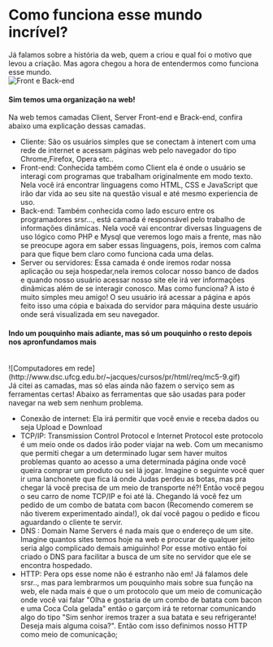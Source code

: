 # Como funciona esse mundo incrível?

 Já falamos sobre a história da web, quem a criou e qual foi o motivo que levou a criação. Mas agora chegou a hora de entendermos como funciona esse mundo.
 <br>
 ![Front e Back-end](https://image.slidesharecdn.com/camadasdofrontend-160516183426/95/camadas-do-frontend-8-638.jpg?cb=1463423693)
 <br>

#### Sim temos uma organização na web!

 Na web temos camadas Client, Server Front-end e Brack-end, confira abaixo uma explicação dessas camadas.
 
 - Cliente: 
 São os usuários simples que se conectam à intenert com uma rede de internet e acessam páginas web pelo navegador do tipo Chrome,Firefox, Opera etc.. 
 - Front-end: 
 Conhecida também como Client ela é onde o usuário se interagi com programas que trabalham originalmente em modo texto. Nela você irá encontrar linguagens como HTML, CSS e JavaScript que irão dar vida ao seu site na questão visual e até mesmo experiencia de uso.
 - Back-end:
 Também conhecida como lado escuro entre os programadores srsr..., está camada é responsável pelo trabalho de informações dinâmicas. Nela você vai encontrar diversas linguagens de uso lógico como PHP e Mysql que veremos logo mais a frente, mas não se preocupe agora em saber essas linguagens, pois, iremos com calma para que fique bem claro como funciona cada uma delas.
 - Server ou servidores:
 Essa camada é onde iremos rodar nossa aplicação ou seja hospedar,nela iremos colocar nosso banco de dados e quando nosso usuário acessar nosso site ele irá ver informações dinâmicas além de se interagir conosco. Mas como funciona? A isto é muito simples meu amigo! O seu usuário irá acessar a página e após feito isso uma cópia e baixada do servidor para máquina deste usuário onde será visualizada em seu navegador.
 
#### Indo um pouquinho mais adiante, mas só um pouquinho o resto depois nos apronfundamos mais 
<br>
 ![Computadores em  rede](http://www.dsc.ufcg.edu.br/~jacques/cursos/pr/html/req/mc5-9.gif)
<br>
Já citei as camadas, mas só elas ainda não fazem o serviço sem as ferramentas certas! Abaixo as ferramentas que são usadas para poder navegar na web sem nenhum problema.

- Conexão de internet: Ela irá permitir que você envie e receba dados ou seja Upload e Download
- TCP/IP: Transmission Control Protocol e Internet Protocol este protocolo é um meio onde os dados irão poder viajar na web. Com um mecanismo que permiti chegar a um determinado lugar sem haver muitos problemas quanto ao acesso a uma determinada página onde você queira comprar um produto ou sei lá jogar. Imagine o seguinte você quer ir uma lanchonete que fica lá onde Judas perdeu as botas, mas pra chegar lá você precisa de um meio de transporte né?! Então você pegou o seu carro de nome TCP/IP e foi até lá. Chegando lá você fez um pedido de um combo de batata com bacon (Recomendo comerem se não tiverem experimentado ainda!), ok daí você pagou o pedido e ficou aguardando o cliente te servir.
- DNS : Domain Name Servers é nada mais que o endereço de um site. Imagine quantos sites temos hoje na web e procurar de qualquer jeito seria algo complicado demais amiguinho! Por esse motivo então foi criado o DNS para facilitar a busca de um site no servidor que ele se encontra hospedado.
- HTTP: Pera ops esse nome não é estranho não em! Já falamos dele srsr.., mas para lembrarmos um pouquinho mais sobre sua função na web, ele nada mais é que o um protocolo que um meio de comunicação onde você vai falar "Olha e gostaria de um combo de batata com bacon e uma Coca Cola gelada" então o garçom irá te retornar comunicando algo do tipo "Sim senhor iremos trazer a sua batata e seu refrigerante! Deseja mais alguma coisa?". Então com isso definimos nosso HTTP como meio de comunicação;  
 
